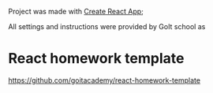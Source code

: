 Project was made with
[Create React App](https://github.com/facebook/create-react-app);

All settings and instructions were provided by GoIt school as

# React homework template

https://github.com/goitacademy/react-homework-template
